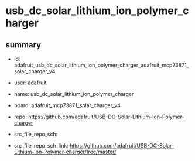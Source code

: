 # usb_dc_solar_lithium_ion_polymer_charger
 
## summary 
* id: adafruit_usb_dc_solar_lithium_ion_polymer_charger_adafruit_mcp73871_solar_charger_v4
* user: adafruit
* name: usb_dc_solar_lithium_ion_polymer_charger
* board: adafruit_mcp73871_solar_charger_v4
* repo: https://github.com/adafruit/USB-DC-Solar-Lithium-Ion-Polymer-charger



* src_file_repo_sch: 
* src_file_repo_sch_link: https://github.com/adafruit/USB-DC-Solar-Lithium-Ion-Polymer-charger/tree/master/




